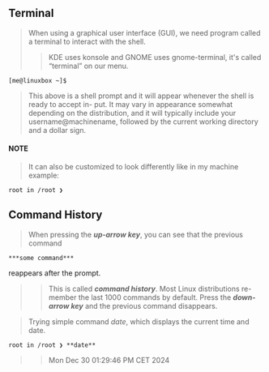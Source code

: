 ## Terminal

> When using a graphical user interface (GUI), we need program called a terminal
to interact with the shell.
>
>> KDE uses konsole and GNOME uses gnome-terminal, it's
called “terminal” on our menu.

```
[me@linuxbox ~]$
```

> This above is a shell prompt and it will appear whenever the shell is ready to accept in-
put. It may vary in appearance somewhat depending on the distribution, and it will
typically include your username@machinename, followed by the current working directory
and a dollar sign.
>
#### **NOTE**
> It can also be customized to look differently like in my machine example:

```
root in /root ❯
```

## Command History
> When pressing the ***up-arrow key***, you can see that the previous command
```
***some command***
```
reappears after the prompt.
>
>> This is called ***command history***. Most Linux distributions re-
member the last 1000 commands by default. Press the ***down-arrow key*** and the previous
command disappears.

>  Trying simple command *date*, which displays the current time and date.
>
```
root in /root ❯ **date**
```
>> Mon Dec 30 01:29:46 PM CET 2024















